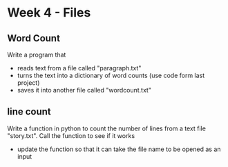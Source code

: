 # Week 4 - Files

## Word Count
Write a program that
- reads text from a file called "paragraph.txt"
- turns the text into a dictionary of word counts (use code form last project)
- saves it into another file called "wordcount.txt"

## line count
Write a function in python to count the number of lines from a text file "story.txt". Call the function to see if it works
- update the function so that it can take the file name to be opened as an input

